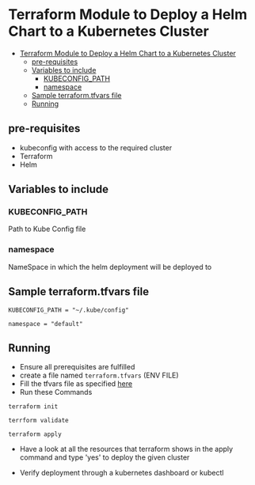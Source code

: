 # Terraform Module to Deploy a Helm Chart to a Kubernetes Cluster

- [Terraform Module to Deploy a Helm Chart to a Kubernetes Cluster](#terraform-module-to-deploy-a-helm-chart-to-a-kubernetes-cluster)
  - [pre-requisites](#pre-requisites)
  - [Variables to include](#variables-to-include)
    - [KUBECONFIG_PATH](#kubeconfig_path)
    - [namespace](#namespace)
  - [Sample terraform.tfvars file](#sample-terraformtfvars-file)
  - [Running](#running)

## pre-requisites

- kubeconfig with access to the required cluster
- Terraform
- Helm

## Variables to include

### KUBECONFIG_PATH

Path to Kube Config file

### namespace

NameSpace in which the helm deployment will be deployed to

## Sample terraform.tfvars file

```
KUBECONFIG_PATH = "~/.kube/config"

namespace = "default"
```

## Running

- Ensure all prerequisites are fulfilled
- create a file named ```terraform.tfvars``` (ENV FILE)
- Fill the tfvars file as specified [here](#sample-terraformtfvars-file)
- Run these Commands

```
terraform init

terrform validate

terraform apply
```
- Have a look at all the resources that terraform shows in the apply command and type 'yes' to deploy the given cluster

- Verify deployment through a kubernetes dashboard or kubectl